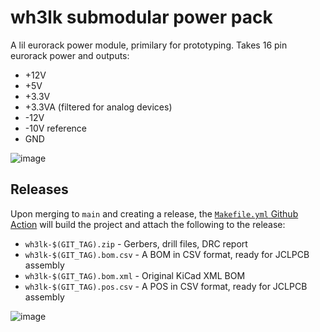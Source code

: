 # wh3lk submodular power pack

A lil eurorack power module, primilary for prototyping. Takes 16 pin eurorack power and outputs:

- +12V
- +5V
- +3.3V
- +3.3VA (filtered for analog devices)
- -12V
- -10V reference
- GND

![image](https://github.com/user-attachments/assets/5e5e1084-b0c8-40ad-8d1a-395b8dbf47f8)

## Releases

Upon merging to `main` and creating a release, the [`Makefile.yml` Github Action](https://github.com/genoqllc/wh3lk/actions/workflows/makefile.yml) will build the project and attach the following to the release:

- `wh3lk-$(GIT_TAG).zip` - Gerbers, drill files, DRC report
- `wh3lk-$(GIT_TAG).bom.csv` - A BOM in CSV format, ready for JCLPCB assembly
- `wh3lk-$(GIT_TAG).bom.xml` - Original KiCad XML BOM
- `wh3lk-$(GIT_TAG).pos.csv` - A POS in CSV format, ready for JCLPCB assembly

![image](https://github.com/user-attachments/assets/caa703a8-b0da-4651-9198-f886544c9dc1)
